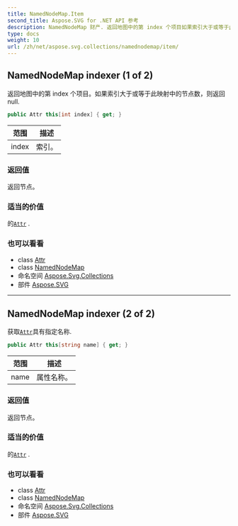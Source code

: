 ```yaml
---
title: NamedNodeMap.Item
second_title: Aspose.SVG for .NET API 参考
description: NamedNodeMap 财产. 返回地图中的第 index 个项目如果索引大于或等于此映射中的节点数则返回 null.
type: docs
weight: 10
url: /zh/net/aspose.svg.collections/namednodemap/item/
---
```

## NamedNodeMap indexer (1 of 2)

返回地图中的第 index 个项目。如果索引大于或等于此映射中的节点数，则返回 null.

```csharp
public Attr this[int index] { get; }
```

| 范围 | 描述 |
| --- | --- |
| index | 索引。 |

### 返回值

返回节点。

### 适当的价值

的[`Attr`](../../../aspose.svg.dom/attr/) .

### 也可以看看

* class [Attr](../../../aspose.svg.dom/attr/)
* class [NamedNodeMap](../)
* 命名空间 [Aspose.Svg.Collections](../../namednodemap/)
* 部件 [Aspose.SVG](../../../)

---

## NamedNodeMap indexer (2 of 2)

获取[`Attr`](../../../aspose.svg.dom/attr/)具有指定名称.

```csharp
public Attr this[string name] { get; }
```

| 范围 | 描述 |
| --- | --- |
| name | 属性名称。 |

### 返回值

返回节点。

### 适当的价值

的[`Attr`](../../../aspose.svg.dom/attr/) .

### 也可以看看

* class [Attr](../../../aspose.svg.dom/attr/)
* class [NamedNodeMap](../)
* 命名空间 [Aspose.Svg.Collections](../../namednodemap/)
* 部件 [Aspose.SVG](../../../)


